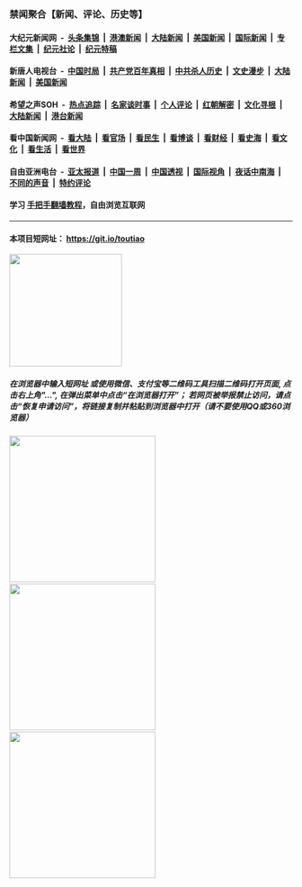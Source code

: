 ### 禁闻聚合【新闻、评论、历史等】

#### 大纪元新闻网 &nbsp;-&nbsp; [头条集锦](indexes/E头条集锦.md?t=02161733) &nbsp;|&nbsp; [港澳新闻](indexes/E港澳新闻.md?t=02161733)  &nbsp;|&nbsp; [大陆新闻](indexes/E大陆新闻.md?t=02161733) &nbsp;|&nbsp; [美国新闻](indexes/E美国新闻.md?t=02161733) &nbsp;|&nbsp; [国际新闻](indexes/E国际新闻.md?t=02161733) &nbsp;|&nbsp; [专栏文集](indexes/E专栏文集.md?t=02161733) &nbsp;|&nbsp; [纪元社论](indexes/E纪元社论.md?t=02161733) &nbsp;|&nbsp; [纪元特稿](indexes/E纪元特稿.md?t=02161733) 

#### 新唐人电视台 &nbsp;-&nbsp; [中国时局](indexes/N中国时局.md?t=02161733) &nbsp;|&nbsp; [共产党百年真相](indexes/N共产党百年真相.md?t=02161733) &nbsp;|&nbsp; [中共杀人历史](indexes/N中共杀人历史.md?t=02161733) &nbsp;|&nbsp; [文史漫步](indexes/N文史漫步.md?t=02161733) &nbsp;|&nbsp; [大陆新闻](indexes/N大陆新闻.md?t=02161733) &nbsp;|&nbsp; [美国新闻](indexes/N美国新闻.md?t=02161733)

#### 希望之声SOH &nbsp;-&nbsp; [热点追踪](indexes/H热点追踪.md?t=02161733) &nbsp;|&nbsp; [名家谈时事](indexes/H名家谈时事.md?t=02161733) &nbsp;|&nbsp; [个人评论](indexes/H个人评论.md?t=02161733)  &nbsp;|&nbsp; [红朝解密](indexes/H红朝解密.md?t=02161733) &nbsp;|&nbsp; [文化寻根](indexes/H文化寻根.md?t=02161733) &nbsp;|&nbsp; [大陆新闻](indexes/H大陆新闻.md?t=02161733) &nbsp;|&nbsp; [港台新闻](indexes/H港台新闻.md?t=02161733)

#### 看中国新闻网 &nbsp;-&nbsp; [看大陆](indexes/S看大陆.md?t=02161733) &nbsp;|&nbsp; [看官场](indexes/S看官场.md?t=02161733) &nbsp;|&nbsp; [看民生](indexes/S看民生.md?t=02161733)  &nbsp;|&nbsp; [看博谈](indexes/S看博谈.md?t=02161733) &nbsp;|&nbsp; [看财经](indexes/S看财经.md?t=02161733) &nbsp;|&nbsp; [看史海](indexes/S看史海.md?t=02161733) &nbsp;|&nbsp; [看文化](indexes/S看文化.md?t=02161733) &nbsp;|&nbsp; [看生活](indexes/S看生活.md?t=02161733) &nbsp;|&nbsp; [看世界](indexes/S看世界.md?t=02161733)

#### 自由亚洲电台 &nbsp;-&nbsp; [亚太报道](indexes/R亚太报道.md?t=02161733) &nbsp;|&nbsp; [中国一周](indexes/R中国一周.md?t=02161733) &nbsp;|&nbsp; [中国透视](indexes/R中国透视.md?t=02161733)  &nbsp;|&nbsp; [国际视角](indexes/R国际视角.md?t=02161733) &nbsp;|&nbsp; [夜话中南海](indexes/R夜话中南海.md?t=02161733) &nbsp;|&nbsp; [不同的声音](indexes/R不同的声音.md?t=02161733) &nbsp;|&nbsp; [特约评论](indexes/R特约评论.md?t=02161733)

#### 学习 [手把手翻墙教程](https://github.com/gfw-breaker/guides/wiki)，自由浏览互联网

----

#### 本项目短网址： https://git.io/toutiao
<img src="https://raw.githubusercontent.com/gfw-breaker/banned-news/master/scripts/img/qr.png" width="200px"/>  

##### 在浏览器中输入短网址 或使用微信、支付宝等二维码工具扫描二维码打开页面, 点击右上角"...", 在弹出菜单中点击“在浏览器打开”； 若网页被举报禁止访问，请点击“恢复申请访问”，将链接复制并粘贴到浏览器中打开（请不要使用QQ或360浏览器）

<img src="https://raw.githubusercontent.com/gfw-breaker/banned-news/master/scripts/img/1.png" width="260px"/> &nbsp; <img src="https://raw.githubusercontent.com/gfw-breaker/banned-news/master/scripts/img/2.png" width="260px"/> &nbsp; <img src="https://raw.githubusercontent.com/gfw-breaker/banned-news/master/scripts/img/3.png" width="260px"/>
